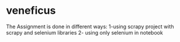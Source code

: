 # veneficus
The Assignment is done in different ways:
1-using scrapy project with scrapy and selenium libraries
2- using only selenium in notebook
